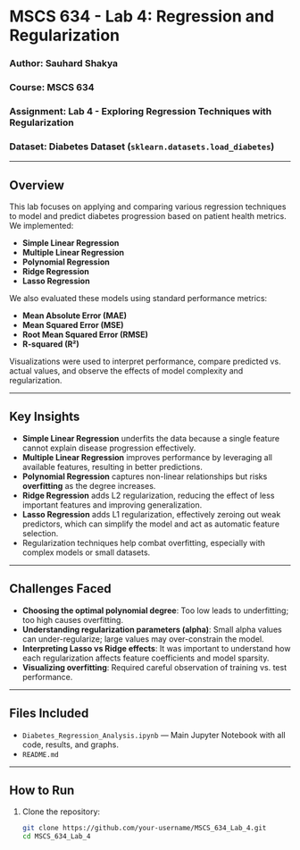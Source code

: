 # MSCS 634 - Lab 4: Regression and Regularization

### Author: Sauhard Shakya 
### Course: MSCS 634  
### Assignment: Lab 4 - Exploring Regression Techniques with Regularization  
### Dataset: Diabetes Dataset (`sklearn.datasets.load_diabetes`)

---

## Overview

This lab focuses on applying and comparing various regression techniques to model and predict diabetes progression based on patient health metrics. We implemented:

- **Simple Linear Regression**
- **Multiple Linear Regression**
- **Polynomial Regression**
- **Ridge Regression**
- **Lasso Regression**

We also evaluated these models using standard performance metrics:  
- **Mean Absolute Error (MAE)**  
- **Mean Squared Error (MSE)**  
- **Root Mean Squared Error (RMSE)**  
- **R-squared (R²)**

Visualizations were used to interpret performance, compare predicted vs. actual values, and observe the effects of model complexity and regularization.

---

## Key Insights

- **Simple Linear Regression** underfits the data because a single feature cannot explain disease progression effectively.
- **Multiple Linear Regression** improves performance by leveraging all available features, resulting in better predictions.
- **Polynomial Regression** captures non-linear relationships but risks **overfitting** as the degree increases.
- **Ridge Regression** adds L2 regularization, reducing the effect of less important features and improving generalization.
- **Lasso Regression** adds L1 regularization, effectively zeroing out weak predictors, which can simplify the model and act as automatic feature selection.
- Regularization techniques help combat overfitting, especially with complex models or small datasets.


---

## Challenges Faced

- **Choosing the optimal polynomial degree**: Too low leads to underfitting; too high causes overfitting.
- **Understanding regularization parameters (alpha)**: Small alpha values can under-regularize; large values may over-constrain the model.
- **Interpreting Lasso vs Ridge effects**: It was important to understand how each regularization affects feature coefficients and model sparsity.
- **Visualizing overfitting**: Required careful observation of training vs. test performance.

---

## Files Included

- `Diabetes_Regression_Analysis.ipynb` — Main Jupyter Notebook with all code, results, and graphs.
- `README.md` 

---

## How to Run

1. Clone the repository:
   ```bash
   git clone https://github.com/your-username/MSCS_634_Lab_4.git
   cd MSCS_634_Lab_4
